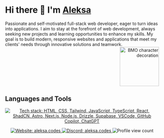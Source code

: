 # Hi there 👋 I'm [Aleksa](https://aleksa.codes "Visit Aleksa's website")

<section aria-label="Introduction">
  Passionate and self-motivated full-stack web developer, eager to turn ideas into applications. I aim to stay at the forefront of web development, always seeking new projects and learning opportunities to enhance my skills. My goal is to build modern, responsive websites and applications that meet my clients' needs through innovative solutions and teamwork.

  <div align="right" aria-hidden="true">
    <img
      src="https://vignette.wikia.nocookie.net/world-fighters/images/4/46/Bmo-0.png"
      width="128"
      height="128"
      alt="BMO character decoration"
    />
  </div>
</section>

## Languages and Tools

<section aria-label="Technical skills">
  <p align="center">
    <a
      href="https://skillicons.dev"
      target="_blank"
      rel="noopener noreferrer"
      aria-label="View skill icons"
    >
      <img
        src="https://go-skill-icons.vercel.app/api/icons?i=html,css,tailwind,javascript,typescript,react,shadcn,astro,next,nodejs,drizzle,supabase,vscode,githubcopilot,chatgpt"
        alt="Tech stack: HTML, CSS, Tailwind, JavaScript, TypeScript, React, ShadCN, Astro, Next.js, Node.js, Drizzle, Supabase, VSCode, GitHub Copilot, ChatGPT"
      />
    </a>
  </p>
</section>

<div align="center">
  <footer>
    <nav aria-label="Social links">
      <a
        href="https://aleksa.codes"
        target="_blank"
        rel="noopener noreferrer"
        aria-label="Visit portfolio website"
      >
        <img
          src="https://img.shields.io/badge/Website-aleksa.codes-4285F4?style=flat&logo=googlechrome&logoColor=white"
          alt="Website: aleksa.codes"
        />
      </a>
      <a
        href="https://discordapp.com/users/1078249969775038514"
        target="_blank"
        rel="noopener noreferrer"
        aria-label="Connect on Discord"
      >
        <img
          src="https://img.shields.io/badge/Discord-aleksa.codes-7289DA?style=flat&logo=discord&logoColor=white"
          alt="Discord: aleksa.codes"
        />
      </a>
      <img
        src="https://komarev.com/ghpvc/?username=aleksa-codes&style=flat&color=4285F4"
        alt="Profile view count"
        aria-label="Profile views"
      />
    </nav>
  </footer>
</div>
